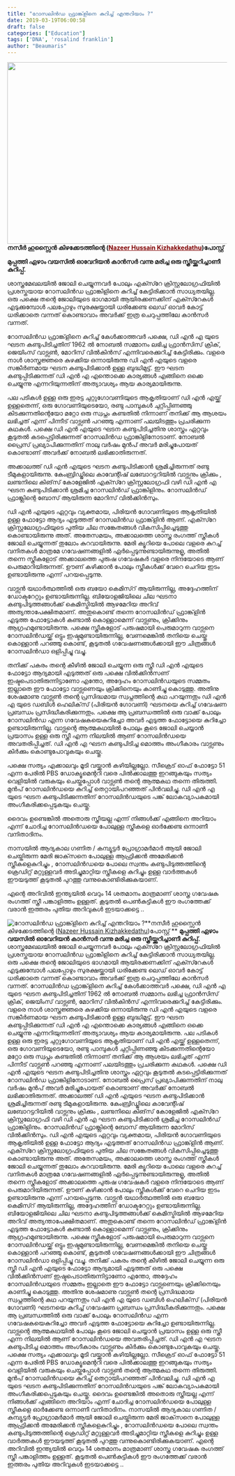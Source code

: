 ```yaml
---
title: "റോസലിൻഡ ഫ്രാങ്ക്‌ളിനെ കുറിച്ച് എന്തറിയാം ?"
date: 2019-03-19T06:00:58
draft: false
categories: ["Education"]
tags: ['DNA', 'rosalind franklin']
author: "Beaumaris"
---
```


<strong><a href="https://wordpress-972788-3403151.cloudwaysapps.com/rosalind-franklin/230773/narasimham-8" rel="attachment wp-att-230775"><img class="alignleft size-full wp-image-230775" src="https://cdn.boolokam.com/articles/2019/03/Narasimham-7.jpg" alt="" width="800" height="417" /></a>നസീർ ഹുസ്സൈൻ കിഴക്കേടത്തിന്റെ (<span style="color: #800000;"><a style="color: #800000;" href="https://www.facebook.com/Hussain.Kizhakkedathu?__tn__=%2CdC-R-R&amp;eid=ARDHiYtLBcbU8_oQAnCBfgg3202SZdedu74bld65Ya7jSD8Ui8-8ipuFh8fFuE7QdMoXYb1B7e-mFPmC&amp;hc_ref=ARRqrPHNSUg3ZdRGOxeWEL94dKKh3ABjr-8pa2hL0Xf2maJ-195eSfuMJzquE8_vSSQ&amp;fref=nf">Nazeer Hussain Kizhakkedathu</a></span>)പോസ്റ്റ് </strong>

<strong>മുപ്പത്തി ഏഴാം വയസിൽ ഓവേറിയൻ കാൻസർ വന്നു മരിച്ച ഒരു സ്ത്രീയ്ക്കുറിച്ചാണീ കുറിപ്പ്.</strong>

ശാസ്ത്രമേഖലയിൽ ജോലി ചെയ്യുന്നവർ പോലും എക്സ്റേ ക്രിസ്റ്റലോഗ്രഫിയിൽ പ്രശസ്തയായ റോസലിൻഡ ഫ്രാങ്കിളിനെ കുറിച്ച് കേട്ടിരിക്കാൻ സാധ്യതയില്ല. ഒരു പക്ഷെ തന്റെ ജോലിയുടെ ഭാഗമായി ആയിരക്കണക്കിന് എക്സ്റേകൾ എടുക്കുമ്പോൾ പലപ്പോഴും സുരക്ഷയ്ക്കായി ധരിക്കേണ്ട ലെഡ് ഓവർ കോട്ട് ധരിക്കാതെ വന്നത് കൊണ്ടാവാം അവർക്ക് ഇത്ര ചെറുപ്പത്തിലേ കാൻസർ വന്നത്.

റോസലിൻഡ ഫ്രാങ്ക്‌ളിനെ കുറിച്ച് കേൾക്കാത്തവർ പക്ഷെ, ഡി എൻ എ യുടെ ഘടന കണ്ടുപിടിച്ചതിന് 1962 ൽ നോബൽ സമ്മാനം ലഭിച്ച ഫ്രാൻസിസ് ക്രിക്, ജെയിംസ് വാട്സൺ, മോറിസ് വിൽകിൻസ് എന്നിവരെക്കുറിച്ച് കേട്ടിരിക്കും. വളരെ നാൾ ശാസ്ത്രജ്ഞരെ കുഴക്കിയ ഒന്നായിരുന്നു ഡി എൻ എയുടെ വളരെ സങ്കീർണമായ ഘടന കണ്ടുപിടിക്കാൻ ഉള്ള ബുദ്ധിമുട്ട്. ഈ ഘടന കണ്ടുപ്പിടിക്കുന്നത് ഡി എൻ എ എന്തൊക്കെ കാര്യങ്ങൾ എങ്ങിനെ ഒക്കെ ചെയ്യുന്നു എന്നറിയുന്നതിന് അത്യാവശ്യം ആയ കാര്യമായിരുന്നു.

പല പടികൾ ഉള്ള ഒരു ഇരട്ട ചുറ്റുഗോവണിയുടെ ആകൃതിയാണ് ഡി എൻ എയ്ക്ക് ഉള്ളതെന്ന്, ഒരു ഗോവണിയുടെയോ, രണ്ടു പാമ്പുകൾ ചുറ്റിപ്പിണഞ്ഞു കിടക്കുന്നതിന്റെയോ മറ്റോ ഒരു സ്വപ്നം കണ്ടതിൽ നിന്നാണ് തനിക്ക് ആ ആശയം ലഭിച്ചത് എന്ന് പിന്നീട് വാട്സൺ പറഞ്ഞു എന്നാണ് പലയിടത്തും പ്രചരിക്കുന്ന കഥകൾ. പക്ഷെ ഡി എൻ എയുടെ ഘടന കണ്ടുപിടിച്ചതിനു ശാസ്ത്രം ഏറ്റവും കൂടുതൽ കടപ്പെട്ടിരിക്കുന്നത് റോസലിൻഡ ഫ്രാങ്കിളിനോടാണ്. നോബൽ പ്രൈസ് പ്രഖ്യാപിക്കുന്നതിന് നാലു വർഷം മുൻപ് അവർ മരിച്ചുപോയത് കൊണ്ടാണ് അവർക്ക് നോബൽ ലഭിക്കാതിരുന്നത്.

അക്കാലത്ത് ഡി എൻ എയുടെ ഘടന കണ്ടുപിടിക്കാൻ ശ്രമിച്ചിരുന്നത് രണ്ടു ടീമുകളായിരുന്നു. കേംബ്രിഡ്ജിലെ കാവേന്റിഷ് ലബോറട്ടറിയിൽ വാട്സനും ക്രിക്കും , ലണ്ടനിലെ കിങ്‌സ് കോളേജിൽ എക്സ്റേ ക്രിസ്റ്റലോഗ്രഫി വഴി ഡി എൻ എ ഘടന കണ്ടുപിടിക്കാൻ ശ്രമിച്ച റോസലിൻഡ് ഫ്രാങ്കിളിനും. റോസലിൻഡ് ഫ്രാങ്ക്ലിന്റെ ബോസ് ആയിരുന്ന മോറിസ് വിൽക്കിൻസും.

ഡി എൻ എയുടെ ഏറ്റവും വ്യക്തമായ, പിരിയൻ ഗോവണിയുടെ ആകൃതിയിൽ ഉള്ള ഫോട്ടോ ആദ്യം എടുത്തത് റോസലിൻഡ ഫ്രാങ്ക്‌ളിൻ ആണ്. എക്സ്റേ ക്രിസ്റ്റലോഗ്രഫിയുടെ പുതിയ ചില സങ്കേതങ്ങൾ വികസിപ്പിച്ചെടുത്തു കൊണ്ടായിരുന്നു അത്. അതേസമയം, അക്കാലത്തെ ശാസ്ത്ര രംഗത്ത് സ്ത്രീകൾ ജോലി ചെയ്യുന്നത് തുലോം കുറവായിരുന്നു. മേരി ക്യൂറിയെ പോലെ വളരെ കുറച്ച് വനിതകൾ മാത്രമേ ഗവേഷണങ്ങളിൽ ഏർപ്പെടുന്നുണ്ടായിരുന്നുളൂ, അതിൽ തന്നെ സ്ത്രീകളോട് അക്കാലത്തെ പുരുഷ ഗവേഷകർ വളരെ നിന്ദയോടെ ആണ് പെരുമാറിയിരുന്നത്. ഊണ് കഴിക്കാൻ പോലും സ്ത്രീകൾക്ക് വേറെ ചെറിയ ഇടം ഉണ്ടായിരുന്നു എന്ന് പറയപ്പെടുന്നു.

വാട്സൻ യഥാർത്ഥത്തിൽ ഒരു ബയോ കെമിസ്റ് ആയിരുന്നില്ല, അദ്ദേഹത്തിന് ഡോക്ടറേറ്റും ഉണ്ടായിരുന്നില്ല. ബിയോളജിയിലെ ചില ഘടനാ കണ്ടുപിടുത്തങ്ങൾക്ക് കെമിസ്ട്രിയിൽ ആഴമേറിയ അറിവ് അത്യന്താപേക്ഷിതമാണ്. അതുകൊണ്ട് തന്നെ റോസലിൻഡ് ഫ്രാങ്ക്‌ളിൻ എടുത്ത ഫോട്ടോകൾ കണ്ടാൽ കൊള്ളാമെന്ന് വാട്സണും, ക്രിക്കിനും ആഗ്രഹമുണ്ടായിരുന്നു. പക്ഷെ സ്ത്രീകളോട് പരുഷമായി പെരുമാറുന്ന വാട്സനെ റോസലിൻഡയ്ക്ക് ഒട്ടും ഇഷ്ടമുണ്ടായിരുന്നില്ല, വേണമെങ്കിൽ തനിയെ ചെയ്തു കൊള്ളാൻ പറഞ്ഞു കൊണ്ട്, കൂടുതൽ ഗവേഷണങ്ങൾക്കായി ഈ ചിത്രങ്ങൾ റോസലിൻഡാ ഒളിപ്പിച്ചു വച്ചു.

തനിക്ക് പകരം തന്റെ കീഴിൽ ജോലി ചെയ്യുന്ന ഒരു സ്ത്രീ ഡി എൻ എയുടെ ഫോട്ടോ ആദ്യമായി എടുത്തത് ഒരു പക്ഷെ വിൽക്കിൻസണ് ഇഷ്ടപെടാതിരുന്നിട്ടാണോ എന്തോ, അദ്ദേഹം റോസലിൻഡയുടെ സമ്മതം ഇല്ലാതെ ഈ ഫോട്ടോ വാട്സണെയും ക്രിക്കിനെയും കാണിച്ചു കൊടുത്തു. അതിനു ശേഷമാണു വാട്സൺ തന്റെ പ്രസിദ്ധമായ സ്വപ്നത്തിന്റെ കഥ പറയുന്നതും ഡി എൻ എ യുടെ ഡബിൾ ഹെലിക്‌സ് (പിരിയൻ ഗോവണി) ഘടനയെ കുറിച്ച് ഗവേഷണ പ്രബന്ധം പ്രസിദ്ധീകരിക്കുന്നതും. പക്ഷെ ആ പ്രബന്ധത്തിൽ ഒരു വാക്ക് പോലും റോസലിൻഡ എന്ന ഗവേഷകയെകുറിച്ചോ അവർ എടുത്ത ഫോട്ടോയെ കുറിച്ചോ ഉണ്ടായിരുന്നില്ല. വാട്സന്റെ ആത്മകഥയിൽ പോലും കൂടെ ജോലി ചെയ്യാൻ പ്രയാസം ഉള്ള ഒരു സ്ത്രീ എന്ന നിലയിൽ ആണ് റോസലിൻഡയെ അവതരിപ്പിച്ചത്. ഡി എൻ എ ഘടന കണ്ടുപിടിച്ച മൊത്തം അംഗീകാരം വാട്സണും കിർക്കും കൊണ്ടുപോവുകയും ചെയ്തു.

പക്ഷെ സത്യം എക്കാലവും മൂടി വയ്ക്കാൻ കഴിയില്ലല്ലോ. സീക്രെട് ഓഫ് ഫോട്ടോ 51 എന്ന പേരിൽ PBS ഡോക്യൂമെന്ററി വരെ പിൽക്കാലത്തു ഇറങ്ങുകയും സത്യം വെളിയിൽ വരുകയും ചെയ്തപ്പോൾ വാട്സൺ തന്റെ ആത്മകഥ തന്നെ തിരുത്തി. മുൻപ് റോസലിൻഡയെ കുറിച്ച് തെറ്റായിപറഞ്ഞത് പിൻവലിച്ചു. ഡി എൻ എ യുടെ ഘടന കണ്ടുപിടിക്കുന്നതിന് റോസലിൻഡയുടെ പങ്ക് ലോകവ്യാപകമായി അംഗീകരിക്കപ്പെടുകയും ചെയ്തു.

ദൈവം ഉണ്ടെങ്കിൽ അതൊരു സ്ത്രീയല്ല എന്ന് നിങ്ങൾക്ക് എങ്ങിനെ അറിയാം എന്ന് ചോദിച്ച റോസലിൻഡയെ പോലുള്ള സ്ത്രീകളെ ഓർക്കേണ്ട ഒന്നാണീ വനിതാദിനം.

നാസയിൽ ആദ്യകാല ഗണിത / കമ്പ്യൂട്ടർ പ്രോഗ്രാമർമാർ ആയി ജോലി ചെയ്തിരുന്ന മേരി ജാക്‌സനെ പോലുള്ള ആഫ്രിക്കൻ അമേരിക്കൻ സ്ത്രീകളെകുറിച്ചും , റോസലിൻഡയെ പോലെ സ്വന്തം കണ്ടുപിടുത്തത്തിന്റെ ക്രെഡിറ്റ് മറ്റുള്ളവർ അടിച്ചുമാറ്റിയ സ്ത്രീകളെ കുറിച്ചും ഉള്ള വാർത്തകൾ ഈയടുത്ത് കൂടുതൽ പുറത്തു വന്നുകൊണ്ടിരിക്കുകയാണ്.

എന്റെ അറിവിൽ ഇന്ത്യയിൽ വെറും 14 ശതമാനം മാത്രമാണ് ശാസ്ത്ര ഗവേഷക രംഗത്ത് സ്ത്രീ പങ്കാളിത്തം ഉള്ളത്. കൂടുതൽ പെൺകുട്ടികൾ ഈ രംഗത്തേക്ക് വരാൻ ഇത്തരം പുതിയ അറിവുകൾ ഇടയാക്കട്ടെ ..


![റോസലിൻഡ ഫ്രാങ്ക്‌ളിനെ കുറിച്ച് എന്തറിയാം ?](https://cdn.boolokam.com/articles/2019/03/Narasimham-7.jpg)**[](https://wordpress-972788-3403151.cloudwaysapps.com/rosalind-franklin/230773/narasimham-8)നസീർ ഹുസ്സൈൻ കിഴക്കേടത്തിന്റെ ([Nazeer Hussain Kizhakkedathu](https://www.facebook.com/Hussain.Kizhakkedathu?__tn__=%2CdC-R-R&eid=ARDHiYtLBcbU8_oQAnCBfgg3202SZdedu74bld65Ya7jSD8Ui8-8ipuFh8fFuE7QdMoXYb1B7e-mFPmC&hc_ref=ARRqrPHNSUg3ZdRGOxeWEL94dKKh3ABjr-8pa2hL0Xf2maJ-195eSfuMJzquE8_vSSQ&fref=nf))പോസ്റ്റ് ** **മുപ്പത്തി ഏഴാം വയസിൽ ഓവേറിയൻ കാൻസർ വന്നു മരിച്ച ഒരു സ്ത്രീയ്ക്കുറിച്ചാണീ കുറിപ്പ്.** ശാസ്ത്രമേഖലയിൽ ജോലി ചെയ്യുന്നവർ പോലും എക്സ്റേ ക്രിസ്റ്റലോഗ്രഫിയിൽ പ്രശസ്തയായ റോസലിൻഡ ഫ്രാങ്കിളിനെ കുറിച്ച് കേട്ടിരിക്കാൻ സാധ്യതയില്ല. ഒരു പക്ഷെ തന്റെ ജോലിയുടെ ഭാഗമായി ആയിരക്കണക്കിന് എക്സ്റേകൾ എടുക്കുമ്പോൾ പലപ്പോഴും സുരക്ഷയ്ക്കായി ധരിക്കേണ്ട ലെഡ് ഓവർ കോട്ട് ധരിക്കാതെ വന്നത് കൊണ്ടാവാം അവർക്ക് ഇത്ര ചെറുപ്പത്തിലേ കാൻസർ വന്നത്. റോസലിൻഡ ഫ്രാങ്ക്‌ളിനെ കുറിച്ച് കേൾക്കാത്തവർ പക്ഷെ, ഡി എൻ എ യുടെ ഘടന കണ്ടുപിടിച്ചതിന് 1962 ൽ നോബൽ സമ്മാനം ലഭിച്ച ഫ്രാൻസിസ് ക്രിക്, ജെയിംസ് വാട്സൺ, മോറിസ് വിൽകിൻസ് എന്നിവരെക്കുറിച്ച് കേട്ടിരിക്കും. വളരെ നാൾ ശാസ്ത്രജ്ഞരെ കുഴക്കിയ ഒന്നായിരുന്നു ഡി എൻ എയുടെ വളരെ സങ്കീർണമായ ഘടന കണ്ടുപിടിക്കാൻ ഉള്ള ബുദ്ധിമുട്ട്. ഈ ഘടന കണ്ടുപ്പിടിക്കുന്നത് ഡി എൻ എ എന്തൊക്കെ കാര്യങ്ങൾ എങ്ങിനെ ഒക്കെ ചെയ്യുന്നു എന്നറിയുന്നതിന് അത്യാവശ്യം ആയ കാര്യമായിരുന്നു. പല പടികൾ ഉള്ള ഒരു ഇരട്ട ചുറ്റുഗോവണിയുടെ ആകൃതിയാണ് ഡി എൻ എയ്ക്ക് ഉള്ളതെന്ന്, ഒരു ഗോവണിയുടെയോ, രണ്ടു പാമ്പുകൾ ചുറ്റിപ്പിണഞ്ഞു കിടക്കുന്നതിന്റെയോ മറ്റോ ഒരു സ്വപ്നം കണ്ടതിൽ നിന്നാണ് തനിക്ക് ആ ആശയം ലഭിച്ചത് എന്ന് പിന്നീട് വാട്സൺ പറഞ്ഞു എന്നാണ് പലയിടത്തും പ്രചരിക്കുന്ന കഥകൾ. പക്ഷെ ഡി എൻ എയുടെ ഘടന കണ്ടുപിടിച്ചതിനു ശാസ്ത്രം ഏറ്റവും കൂടുതൽ കടപ്പെട്ടിരിക്കുന്നത് റോസലിൻഡ ഫ്രാങ്കിളിനോടാണ്. നോബൽ പ്രൈസ് പ്രഖ്യാപിക്കുന്നതിന് നാലു വർഷം മുൻപ് അവർ മരിച്ചുപോയത് കൊണ്ടാണ് അവർക്ക് നോബൽ ലഭിക്കാതിരുന്നത്. അക്കാലത്ത് ഡി എൻ എയുടെ ഘടന കണ്ടുപിടിക്കാൻ ശ്രമിച്ചിരുന്നത് രണ്ടു ടീമുകളായിരുന്നു. കേംബ്രിഡ്ജിലെ കാവേന്റിഷ് ലബോറട്ടറിയിൽ വാട്സനും ക്രിക്കും , ലണ്ടനിലെ കിങ്‌സ് കോളേജിൽ എക്സ്റേ ക്രിസ്റ്റലോഗ്രഫി വഴി ഡി എൻ എ ഘടന കണ്ടുപിടിക്കാൻ ശ്രമിച്ച റോസലിൻഡ് ഫ്രാങ്കിളിനും. റോസലിൻഡ് ഫ്രാങ്ക്ലിന്റെ ബോസ് ആയിരുന്ന മോറിസ് വിൽക്കിൻസും. ഡി എൻ എയുടെ ഏറ്റവും വ്യക്തമായ, പിരിയൻ ഗോവണിയുടെ ആകൃതിയിൽ ഉള്ള ഫോട്ടോ ആദ്യം എടുത്തത് റോസലിൻഡ ഫ്രാങ്ക്‌ളിൻ ആണ്. എക്സ്റേ ക്രിസ്റ്റലോഗ്രഫിയുടെ പുതിയ ചില സങ്കേതങ്ങൾ വികസിപ്പിച്ചെടുത്തു കൊണ്ടായിരുന്നു അത്. അതേസമയം, അക്കാലത്തെ ശാസ്ത്ര രംഗത്ത് സ്ത്രീകൾ ജോലി ചെയ്യുന്നത് തുലോം കുറവായിരുന്നു. മേരി ക്യൂറിയെ പോലെ വളരെ കുറച്ച് വനിതകൾ മാത്രമേ ഗവേഷണങ്ങളിൽ ഏർപ്പെടുന്നുണ്ടായിരുന്നുളൂ, അതിൽ തന്നെ സ്ത്രീകളോട് അക്കാലത്തെ പുരുഷ ഗവേഷകർ വളരെ നിന്ദയോടെ ആണ് പെരുമാറിയിരുന്നത്. ഊണ് കഴിക്കാൻ പോലും സ്ത്രീകൾക്ക് വേറെ ചെറിയ ഇടം ഉണ്ടായിരുന്നു എന്ന് പറയപ്പെടുന്നു. വാട്സൻ യഥാർത്ഥത്തിൽ ഒരു ബയോ കെമിസ്റ് ആയിരുന്നില്ല, അദ്ദേഹത്തിന് ഡോക്ടറേറ്റും ഉണ്ടായിരുന്നില്ല. ബിയോളജിയിലെ ചില ഘടനാ കണ്ടുപിടുത്തങ്ങൾക്ക് കെമിസ്ട്രിയിൽ ആഴമേറിയ അറിവ് അത്യന്താപേക്ഷിതമാണ്. അതുകൊണ്ട് തന്നെ റോസലിൻഡ് ഫ്രാങ്ക്‌ളിൻ എടുത്ത ഫോട്ടോകൾ കണ്ടാൽ കൊള്ളാമെന്ന് വാട്സണും, ക്രിക്കിനും ആഗ്രഹമുണ്ടായിരുന്നു. പക്ഷെ സ്ത്രീകളോട് പരുഷമായി പെരുമാറുന്ന വാട്സനെ റോസലിൻഡയ്ക്ക് ഒട്ടും ഇഷ്ടമുണ്ടായിരുന്നില്ല, വേണമെങ്കിൽ തനിയെ ചെയ്തു കൊള്ളാൻ പറഞ്ഞു കൊണ്ട്, കൂടുതൽ ഗവേഷണങ്ങൾക്കായി ഈ ചിത്രങ്ങൾ റോസലിൻഡാ ഒളിപ്പിച്ചു വച്ചു. തനിക്ക് പകരം തന്റെ കീഴിൽ ജോലി ചെയ്യുന്ന ഒരു സ്ത്രീ ഡി എൻ എയുടെ ഫോട്ടോ ആദ്യമായി എടുത്തത് ഒരു പക്ഷെ വിൽക്കിൻസണ് ഇഷ്ടപെടാതിരുന്നിട്ടാണോ എന്തോ, അദ്ദേഹം റോസലിൻഡയുടെ സമ്മതം ഇല്ലാതെ ഈ ഫോട്ടോ വാട്സണെയും ക്രിക്കിനെയും കാണിച്ചു കൊടുത്തു. അതിനു ശേഷമാണു വാട്സൺ തന്റെ പ്രസിദ്ധമായ സ്വപ്നത്തിന്റെ കഥ പറയുന്നതും ഡി എൻ എ യുടെ ഡബിൾ ഹെലിക്‌സ് (പിരിയൻ ഗോവണി) ഘടനയെ കുറിച്ച് ഗവേഷണ പ്രബന്ധം പ്രസിദ്ധീകരിക്കുന്നതും. പക്ഷെ ആ പ്രബന്ധത്തിൽ ഒരു വാക്ക് പോലും റോസലിൻഡ എന്ന ഗവേഷകയെകുറിച്ചോ അവർ എടുത്ത ഫോട്ടോയെ കുറിച്ചോ ഉണ്ടായിരുന്നില്ല. വാട്സന്റെ ആത്മകഥയിൽ പോലും കൂടെ ജോലി ചെയ്യാൻ പ്രയാസം ഉള്ള ഒരു സ്ത്രീ എന്ന നിലയിൽ ആണ് റോസലിൻഡയെ അവതരിപ്പിച്ചത്. ഡി എൻ എ ഘടന കണ്ടുപിടിച്ച മൊത്തം അംഗീകാരം വാട്സണും കിർക്കും കൊണ്ടുപോവുകയും ചെയ്തു. പക്ഷെ സത്യം എക്കാലവും മൂടി വയ്ക്കാൻ കഴിയില്ലല്ലോ. സീക്രെട് ഓഫ് ഫോട്ടോ 51 എന്ന പേരിൽ PBS ഡോക്യൂമെന്ററി വരെ പിൽക്കാലത്തു ഇറങ്ങുകയും സത്യം വെളിയിൽ വരുകയും ചെയ്തപ്പോൾ വാട്സൺ തന്റെ ആത്മകഥ തന്നെ തിരുത്തി. മുൻപ് റോസലിൻഡയെ കുറിച്ച് തെറ്റായിപറഞ്ഞത് പിൻവലിച്ചു. ഡി എൻ എ യുടെ ഘടന കണ്ടുപിടിക്കുന്നതിന് റോസലിൻഡയുടെ പങ്ക് ലോകവ്യാപകമായി അംഗീകരിക്കപ്പെടുകയും ചെയ്തു. ദൈവം ഉണ്ടെങ്കിൽ അതൊരു സ്ത്രീയല്ല എന്ന് നിങ്ങൾക്ക് എങ്ങിനെ അറിയാം എന്ന് ചോദിച്ച റോസലിൻഡയെ പോലുള്ള സ്ത്രീകളെ ഓർക്കേണ്ട ഒന്നാണീ വനിതാദിനം. നാസയിൽ ആദ്യകാല ഗണിത / കമ്പ്യൂട്ടർ പ്രോഗ്രാമർമാർ ആയി ജോലി ചെയ്തിരുന്ന മേരി ജാക്‌സനെ പോലുള്ള ആഫ്രിക്കൻ അമേരിക്കൻ സ്ത്രീകളെകുറിച്ചും , റോസലിൻഡയെ പോലെ സ്വന്തം കണ്ടുപിടുത്തത്തിന്റെ ക്രെഡിറ്റ് മറ്റുള്ളവർ അടിച്ചുമാറ്റിയ സ്ത്രീകളെ കുറിച്ചും ഉള്ള വാർത്തകൾ ഈയടുത്ത് കൂടുതൽ പുറത്തു വന്നുകൊണ്ടിരിക്കുകയാണ്. എന്റെ അറിവിൽ ഇന്ത്യയിൽ വെറും 14 ശതമാനം മാത്രമാണ് ശാസ്ത്ര ഗവേഷക രംഗത്ത് സ്ത്രീ പങ്കാളിത്തം ഉള്ളത്. കൂടുതൽ പെൺകുട്ടികൾ ഈ രംഗത്തേക്ക് വരാൻ ഇത്തരം പുതിയ അറിവുകൾ ഇടയാക്കട്ടെ ..
